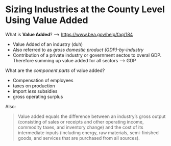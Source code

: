 # Sizing Industries at the County Level Using Value Added

What is **Value Added**? --> https://www.bea.gov/help/faq/184

- Value Added of an industry (duh)
- Also referred to as *gross domestic product (GDP)-by-industry*
- Contribution of a private industry or government sectos to overal GDP.  Therefore summing up value added for all sectors --> GDP

What are the *component parts* of value added?

- Compensation of employees
- taxes on production
- import *less* subsidies
- gross operating surplus

Also:

> Value added equals the difference between an industry’s gross output (consisting of sales or receipts and other operating income, commodity taxes, and inventory change) and the cost of its intermediate inputs (including energy, raw materials, semi-finished goods, and services that are purchased from all sources).